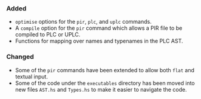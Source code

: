 ### Added
- `optimise` options for the `pir`, `plc`, and `uplc` commands.
- A `compile` option for the `pir` command which allows a PIR file to be
  compiled to PLC or UPLC.
- Functions for mapping over names and typenames in the PLC AST.

### Changed
- Some of the `pir` commands have been extended to allow both `flat` and textual
  input.
- Some of the code under the `executables` directory has been moved into new
  files `AST.hs` and `Types.hs` to make it easier to navigate the code.
